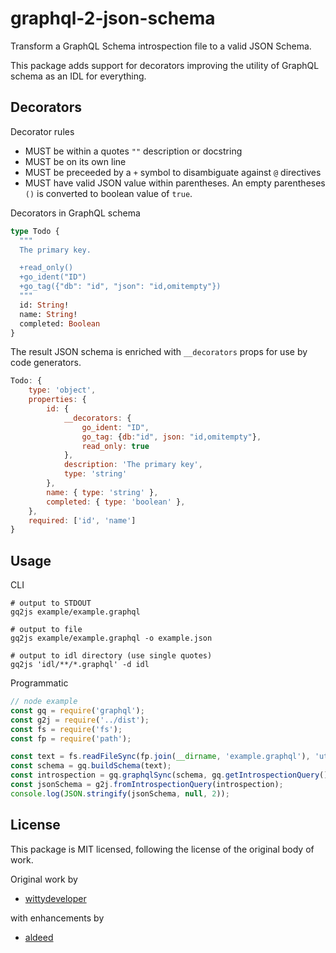 # graphql-2-json-schema

Transform a GraphQL Schema introspection file to a valid JSON Schema.

This package adds support for decorators improving the utility of GraphQL schema
as an IDL for everything.

## Decorators

Decorator rules

- MUST be within a quotes `""` description or docstring
- MUST be on its own line
- MUST be preceeded by a `+` symbol to disambiguate against `@` directives
- MUST have valid JSON value within parentheses. An empty parentheses `()`
  is converted to boolean value of `true`.

Decorators in GraphQL schema

```graphql
type Todo {
  """
  The primary key.

  +read_only()
  +go_ident("ID")
  +go_tag({"db": "id", "json": "id,omitempty"})
  """
  id: String!
  name: String!
  completed: Boolean
}
```

The result JSON schema is enriched with `__decorators` props for use by
code generators.

```js
Todo: {
    type: 'object',
    properties: {
        id: {
            __decorators: {
                go_ident: "ID",
                go_tag: {db:"id", json: "id,omitempty"},
                read_only: true
            },
            description: 'The primary key',
            type: 'string'
        },
        name: { type: 'string' },
        completed: { type: 'boolean' },
    },
    required: ['id', 'name']
}
```

## Usage

CLI

```shell
# output to STDOUT
gq2js example/example.graphql

# output to file
gq2js example/example.graphql -o example.json

# output to idl directory (use single quotes)
gq2js 'idl/**/*.graphql' -d idl
```

Programmatic

```javascript
// node example
const gq = require('graphql');
const g2j = require('../dist');
const fs = require('fs');
const fp = require('path');

const text = fs.readFileSync(fp.join(__dirname, 'example.graphql'), 'utf-8');
const schema = gq.buildSchema(text);
const introspection = gq.graphqlSync(schema, gq.getIntrospectionQuery()).data;
const jsonSchema = g2j.fromIntrospectionQuery(introspection);
console.log(JSON.stringify(jsonSchema, null, 2));
```

## License

This package is MIT licensed, following the license of the original body of
work.

Original work by

- [wittydeveloper](https://github.com/wittydeveloper/graphql-to-json-schema)

with enhancements by

- [aldeed](https://github.com/aldeed/graphql-to-json-schema)

